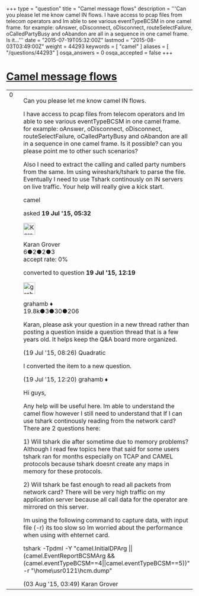 +++
type = "question"
title = "Camel message flows"
description = '''Can you please let me know camel IN flows. I have access to pcap files from telecom operators and Im able to see various eventTypeBCSM in one camel frame. for example: oAnswer, oDisconnect, oDisconnect, routeSelectFailure, oCalledPartyBusy and oAbandon are all in a sequence in one camel frame. Is it...'''
date = "2015-07-19T05:32:00Z"
lastmod = "2015-08-03T03:49:00Z"
weight = 44293
keywords = [ "camel" ]
aliases = [ "/questions/44293" ]
osqa_answers = 0
osqa_accepted = false
+++

<div class="headNormal">

# [Camel message flows](/questions/44293/camel-message-flows)

</div>

<div id="main-body">

<div id="askform">

<table id="question-table" style="width:100%;"><colgroup><col style="width: 50%" /><col style="width: 50%" /></colgroup><tbody><tr class="odd"><td style="width: 30px; vertical-align: top"><div class="vote-buttons"><span id="post-44293-upvote" class="ajax-command post-vote up" rel="nofollow" title="I like this post (click again to cancel)"> </span><div id="post-44293-score" class="post-score" title="current number of votes">0</div><span id="post-44293-downvote" class="ajax-command post-vote down" rel="nofollow" title="I dont like this post (click again to cancel)"> </span> <span id="favorite-mark" class="ajax-command favorite-mark" rel="nofollow" title="mark/unmark this question as favorite (click again to cancel)"> </span><div id="favorite-count" class="favorite-count"></div></div></td><td><div id="item-right"><div class="question-body"><p>Can you please let me know camel IN flows.</p><p>I have access to pcap files from telecom operators and Im able to see various eventTypeBCSM in one camel frame. for example: oAnswer, oDisconnect, oDisconnect, routeSelectFailure, oCalledPartyBusy and oAbandon are all in a sequence in one camel frame. Is it possible? can you please point me to other such scenarios?</p><p>Also I need to extract the calling and called party numbers from the same. Im using wireshark/tshark to parse the file. Eventually I need to use Tshark continously on IN servers on live traffic. Your help will really give a kick start.</p></div><div id="question-tags" class="tags-container tags"><span class="post-tag tag-link-camel" rel="tag" title="see questions tagged &#39;camel&#39;">camel</span></div><div id="question-controls" class="post-controls"></div><div class="post-update-info-container"><div class="post-update-info post-update-info-user"><p>asked <strong>19 Jul '15, 05:32</strong></p><img src="https://secure.gravatar.com/avatar/80d70be65afb9b6b3bbeda33fb06e824?s=32&amp;d=identicon&amp;r=g" class="gravatar" width="32" height="32" alt="Karan%20Grover&#39;s gravatar image" /><p><span>Karan Grover</span><br />
<span class="score" title="6 reputation points">6</span><span title="2 badges"><span class="badge1">●</span><span class="badgecount">2</span></span><span title="2 badges"><span class="silver">●</span><span class="badgecount">2</span></span><span title="3 badges"><span class="bronze">●</span><span class="badgecount">3</span></span><br />
<span class="accept_rate" title="Rate of the user&#39;s accepted answers">accept rate:</span> <span title="Karan Grover has no accepted answers">0%</span></p></div><div class="post-update-info post-update-info-edited"><p><span> converted to question <strong>19 Jul '15, 12:19</strong> </span></p><img src="https://secure.gravatar.com/avatar/d2a7e24ca66604c749c7c88c1da8ff78?s=32&amp;d=identicon&amp;r=g" class="gravatar" width="32" height="32" alt="grahamb&#39;s gravatar image" /><p><span>grahamb ♦</span><br />
<span class="score" title="19834 reputation points"><span>19.8k</span></span><span title="3 badges"><span class="badge1">●</span><span class="badgecount">3</span></span><span title="30 badges"><span class="silver">●</span><span class="badgecount">30</span></span><span title="206 badges"><span class="bronze">●</span><span class="badgecount">206</span></span></p></div></div><div id="comments-container-44293" class="comments-container"><span id="44294"></span><div id="comment-44294" class="comment"><div id="post-44294-score" class="comment-score"></div><div class="comment-text"><p>Karan, please ask your question in a new thread rather than posting a question inside a question thread that is a few years old. It helps keep the Q&amp;A board more organized.</p></div><div id="comment-44294-info" class="comment-info"><span class="comment-age">(19 Jul '15, 08:26)</span> <span class="comment-user userinfo">Quadratic</span></div></div><span id="44297"></span><div id="comment-44297" class="comment"><div id="post-44297-score" class="comment-score"></div><div class="comment-text"><p>I converted the item to a new question.</p></div><div id="comment-44297-info" class="comment-info"><span class="comment-age">(19 Jul '15, 12:20)</span> <span class="comment-user userinfo">grahamb ♦</span></div></div><span id="44762"></span><div id="comment-44762" class="comment"><div id="post-44762-score" class="comment-score"></div><div class="comment-text"><p>Hi guys,</p><p>Any help will be useful here. Im able to understand the camel flow however I still need to understand that If I can use tshark continously reading from the network card? There are 2 questions here:</p><p>1) Will tshark die after sometime due to memory problems? Although I read few topics here that said for some users tshark ran for months especially on TCAP and CAMEL protocols because tshark doesnt create any maps in memory for these protocols.</p><p>2) Will tshark be fast enough to read all packets from network card? There will be very high traffic on my application server because all call data for the operator are mirrored on this server.</p><p>Im using the following command to capture data, with input file (-r) its too slow so Im worried about the performance when using with ehternet card.</p><p>tshark -Tpdml -Y "camel.InitialDPArg || (camel.EventReportBCSMArg &amp;&amp; (camel.eventTypeBCSM==4||camel.eventTypeBCSM==5))" -r "\home\usr0121\hcm.dump"</p></div><div id="comment-44762-info" class="comment-info"><span class="comment-age">(03 Aug '15, 03:49)</span> <span class="comment-user userinfo">Karan Grover</span></div></div></div><div id="comment-tools-44293" class="comment-tools"></div><div class="clear"></div><div id="comment-44293-form-container" class="comment-form-container"></div><div class="clear"></div></div></td></tr></tbody></table>

</div>

</div>

